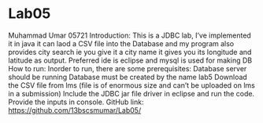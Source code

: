 # Lab05
Muhammad Umar 05721
Introduction:
This is a JDBC lab, I’ve implemented it in java it can laod a CSV file into the Database and my program also provides city search ie you give it a city name it gives you its longitude and latitude as output.
Preferred ide is eclipse and mysql is used for making DB
How to run:
Inorder to run, there are some prerequisites:
Database server should be running
Database must be created by the name lab5
Download the CSV file from lms (file is of enormous size and can’t be uploaded on lms in a submission)
Include the JDBC jar file driver in eclipse and run the code.
Provide the inputs in console.
GitHub link:
https://github.com/13bscsmumar/Lab05/
 
